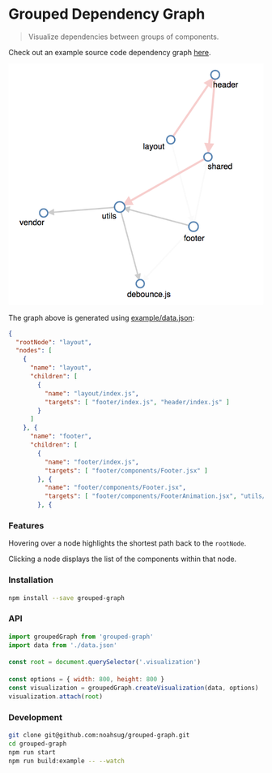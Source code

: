 # Grouped Dependency Graph
> Visualize dependencies between groups of components.

Check out an example source code dependency graph [here](https://noahsug.github.io/grouped-graph).

![](https://github.com/noahsug/grouped-graph/blob/master/example.png)

The graph above is generated using [example/data.json](https://github.com/noahsug/grouped-graph/blob/master/example/data.json):

```json
{
  "rootNode": "layout",
  "nodes": [
    {
      "name": "layout",
      "children": [
        {
          "name": "layout/index.js",
          "targets": [ "footer/index.js", "header/index.js" ]
        }
      ]
    }, {
      "name": "footer",
      "children": [
        {
          "name": "footer/index.js",
          "targets": [ "footer/components/Footer.jsx" ]
        }, {
          "name": "footer/components/Footer.jsx",
          "targets": [ "footer/components/FooterAnimation.jsx", "utils/clone.js" ]
        }, {
```

### Features
Hovering over a node highlights the shortest path back to the `rootNode`.

Clicking a node displays the list of the components within that node.


### Installation
```sh
npm install --save grouped-graph
```

### API
```js
import groupedGraph from 'grouped-graph'
import data from './data.json'

const root = document.querySelector('.visualization')

const options = { width: 800, height: 800 }
const visualization = groupedGraph.createVisualization(data, options)
visualization.attach(root)
```

### Development
```sh
git clone git@github.com:noahsug/grouped-graph.git
cd grouped-graph
npm run start
npm run build:example -- --watch
```
